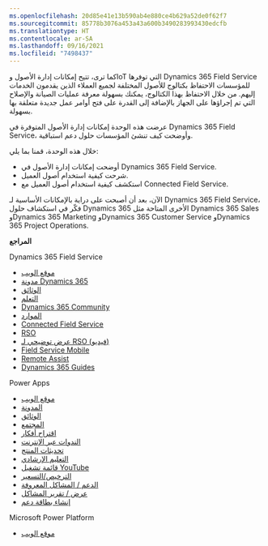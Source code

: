 ```yaml
---
ms.openlocfilehash: 20d85e41e13b590ab4e880ce4b629a52de0f62f7
ms.sourcegitcommit: 85778b3076a453a43a600b3490283993430edcfb
ms.translationtype: HT
ms.contentlocale: ar-SA
ms.lasthandoff: 09/16/2021
ms.locfileid: "7498437"
---
```

كما ترى، تتيح إمكانات إدارة الأصول وIoT التي توفرها Dynamics 365 Field Service للمؤسسات الاحتفاظ بكتالوج للأصول المختلفة لجميع العملاء الذين يقدمون الخدمات إليهم. من خلال الاحتفاظ بهذا الكتالوج، يمكنك بسهولة معرفة عمليات الصيانة والإصلاح التي تم إجراؤها على الجهاز بالإضافة إلى القدرة على فتح أوامر عمل جديدة متعلقة بها بسهولة.

عرضت هذه الوحدة إمكانات إدارة الأصول المتوفرة في Dynamics 365 Field Service، وأوضحت كيف تنشئ المؤسسات حلول دعم استباقية.

خلال هذه الوحدة، قمنا بما يلي:

 -  أوضحت إمكانات إدارة الأصول في Dynamics 365 Field Service.
 -  شرحت كيفية استخدام أصول العميل.
 -  استكشف كيفية استخدام أصول العميل مع Connected Field Service.

الآن، بعد أن أصبحت على دراية بالإمكانات الأساسية لـ Dynamics 365 Field Service، فكّر في استكشاف حلول Dynamics 365 الأخرى المتاحة مثل Dynamics 365 Sales وDynamics 365 Marketing وDynamics 365 Customer Service وDynamics 365 Project Operations.

**المراجع**

Dynamics 365 Field Service

 -  [موقع الويب](https://dynamics.microsoft.com/field-service/overview/)
 -  [مدونة Dynamics 365](https://cloudblogs.microsoft.com/dynamics365/)
 -  [الوثائق](/dynamics365/field-service/user-guide)
 -  [التعلم](/learn/browse/?products=dynamics-field-service)
 -  [Dynamics 365 Community](https://community.dynamics.com/)
 -  [الموارد](https://dynamics.microsoft.com/field-service/resources/)
 -  [Connected Field Service](/dynamics365/field-service/connected-field-service-overview)
 -  [RSO](/dynamics365/field-service/rso-overview)
 -  [عرض توضيحي لـ RSO (فيديو)](https://www.youtube.com/watch?v=ghMvOucbMe8)
 -  [Field Service Mobile](/dynamics365/field-service/field-service-mobile-overview)
 -  [Remote Assist](https://dynamics.microsoft.com/mixed-reality/remote-assist/?&amp;ef_id=Cj0KCQiAt_PuBRDcARIsAMNlBdqxjRGYeuHYnPUeUxCwGcR7BHLwFyhbkohPSAF9E_Z7zwB_BQ3UGLsaAu8IEALw_wcB:G:s&amp;OCID=AID2000546_SEM_9lWcOo7c&amp;utm_source=Google&amp;utm_medium=CPC&amp;utm_term=dynamics)
 -  [Dynamics 365 Guides](https://dynamics.microsoft.com/mixed-reality/guides/)

Power Apps

 -  [موقع الويب](https://powerapps.microsoft.com/)
 -  [المدونة](https://powerapps.microsoft.com/blog/)
 -  [الوثائق](https://powerapps.microsoft.com/tutorials/getting-started/)
 -  [المجتمع](https://aka.ms/powerapps-community)
 -  [اقتراح أفكار](https://aka.ms/powerapps-ideas)
 -  [الندوات عبر الإنترنت](/powerapps/webinars-listing)
 -  [تحديثات المنتج](https://powerapps.microsoft.com/blog/category/new-features/)
 -  [التعليم الإرشادي](https://powerapps.microsoft.com/guided-learning/)
 -  [قائمة تشغيل YouTube](https://www.youtube.com/playlist?list=PL8IYfXypsj2DU3EwoaeBYiuuQTvcscJfo)
 -  [الترخيص/التسعير](https://powerapps.microsoft.com/pricing/)
 -  [الدعم / المشاكل المعروفة](/powerapps/common-issues-and-resolutions)
 -  [عرض / تقرير المشاكل](https://powerusers.microsoft.com/t5/General-Discussion/bd-p/PowerAppsForum1)
 -  [إنشاء بطاقة دعم](https://powerapps.microsoft.com/support/)

Microsoft Power Platform

 -  [موقع الويب](https://powerplatform.com/)
